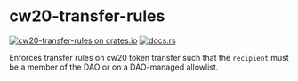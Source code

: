 # cw20-transfer-rules

[![cw20-transfer-rules on crates.io](https://img.shields.io/crates/v/cw20-transfer-rules.svg?logo=rust)](https://crates.io/crates/cw20-transfer-rules)
[![docs.rs](https://img.shields.io/docsrs/cw20-transfer-rules?logo=docsdotrs)](https://docs.rs/cw20-transfer-rules/latest/cw_admin_factory/)

Enforces transfer rules on cw20 token transfer such that the `recipient` must be a member of the DAO or on a DAO-managed allowlist.
